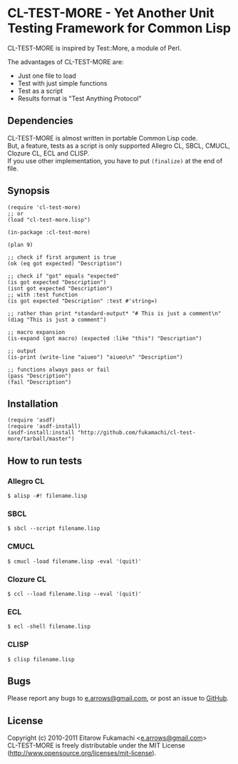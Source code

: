 # CL-TEST-MORE - Yet Another Unit Testing Framework for Common Lisp

CL-TEST-MORE is inspired by Test::More, a module of Perl.

The advantages of CL-TEST-MORE are:

* Just one file to load
* Test with just simple functions
* Test as a script
* Results format is "Test Anything Protocol"

## Dependencies

CL-TEST-MORE is almost written in portable Common Lisp code.  
But, a feature, tests as a script is only supported Allegro CL, SBCL, CMUCL, Clozure CL, ECL and CLISP.  
If you use other implementation, you have to put <code>(finalize)</code> at the end of file.

## Synopsis

    (require 'cl-test-more)
    ;; or
    (load "cl-test-more.lisp")
    
    (in-package :cl-test-more)
    
    (plan 9)
    
    ;; check if first argument is true
    (ok (eq got expected) "Description")
    
    ;; check if "got" equals "expected"
    (is got expected "Description")
    (isnt got expected "Description")
    ;; with :test function
    (is got expected "Description" :test #'string=)
    
    ;; rather than print *standard-output* "# This is just a comment\n"
    (diag "This is just a comment")
    
    ;; macro expansion
    (is-expand (got macro) (expected :like "this") "Description")
    
    ;; output
    (is-print (write-line "aiueo") "aiueo\n" "Description")
    
    ;; functions always pass or fail
    (pass "Description")
    (fail "Description")

## Installation

    (require 'asdf)
    (require 'asdf-install)
    (asdf-install:install "http://github.com/fukamachi/cl-test-more/tarball/master")

## How to run tests

### Allegro CL

    $ alisp -#! filename.lisp

### SBCL

    $ sbcl --script filename.lisp

### CMUCL

    $ cmucl -load filename.lisp -eval '(quit)'

### Clozure CL

    $ ccl --load filename.lisp --eval '(quit)'

### ECL

    $ ecl -shell filename.lisp

### CLISP

    $ clisp filename.lisp

## Bugs

Please report any bugs to e.arrows@gmail.com, or post an issue to [GitHub](http://github.com/fukamachi/cl-test-more/issues).

## License

Copyright (c) 2010-2011 Eitarow Fukamachi &lt;e.arrows@gmail.com&gt;  
CL-TEST-MORE is freely distributable under the MIT License (http://www.opensource.org/licenses/mit-license).
